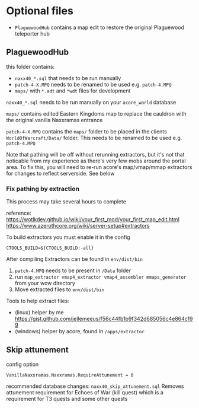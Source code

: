 # Optional files
* `PlaguewoodHub` contains a map edit to restore the original Plaguewood teleporter hub


## PlaguewoodHub
this folder contains:
* `naxx40_*.sql` that needs to be run manually
* `patch-4-X.MPQ` needs to be renamed to be used e.g. `patch-4.MPQ`
* `maps/` with `*.adt` and `*wdt` files for development

`naxx40_*.sql` needs to be run manually on your `acore_world` database

`maps/` contains edited Eastern Kingdoms map to replace the cauldron
with the original vanilla Naxxramas entrance

`patch-4-X.MPQ` contains the `maps/` folder to be placed in the clients `WorldOfWarcraft/Data/` folder. This needs to be renamed to be used e.g. `patch-4.MPQ`

Note that pathing will be off without rerunning extractors, but it's not that noticable from my experience as there's very few mobs around the portal area. To fix this, you will need to re-run acore's map/vmap/mmap extractors for changes to reflect serverside. See below

### Fix pathing by extraction
This process may take several hours to complete

reference:
https://wotlkdev.github.io/wiki/your_first_mod/your_first_map_edit.html
https://www.azerothcore.org/wiki/server-setup#extractors

To build extractors you must enable it in the config
```
CTOOLS_BUILD=${CTOOLS_BUILD:-all}
```
After compiling Extractors can be found in `env/dist/bin`

1. `patch-4.MPQ` needs to be present in `/Data` folder
2. run `map_extractor vmap4_extractor vmap4_assembler mmaps_generator` from your wow directory
3. Move extracted files to `env/dist/bin`

Tools to help extract files:
* (linux) helper by me https://gist.github.com/jellemeeus/f56c44fb1b9f342d685056c4e864c199
* (windows) helper by acore, found in `/apps/extractor`

## Skip attunement
config option
```
VanillaNaxxramas.Naxxramas.RequireAttunement = 0
```
recommended database changes:
`naxx40_skip_attunement.sql` Removes attunement requirement for Echoes of War (kill quest) which is a requirement for T3 quests and some other quests
